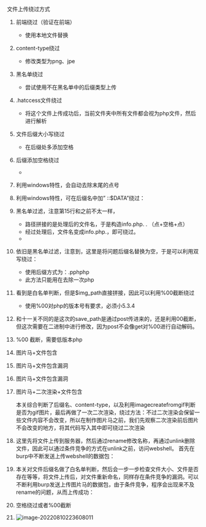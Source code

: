 文件上传绕过方式

1.   前端绕过（验证在前端）

     -   使用本地文件替换

2.   content-type绕过

     -   修改类型为png、jpe

3.   黑名单绕过

     -   尝试使用不在黑名单中的后缀类型上传

4.   .hatccess文件绕过

     -   将这个文件上传成功后，当前文件夹中所有文件都会视为php文件，然后进行解析

5.   文件后缀大小写绕过

     -   在后缀处多添加空格

6.   后缀添加空格绕过

     -   

7.   利用windows特性，会自动去除末尾的点号

8.   利用windows特性，可在后缀名中加” ::$DATA”绕过：

9.   黑名单过滤，注意第15行和之前不太一样，

     -   路径拼接的是处理后的文件名，于是构造info.php. . （点+空格+点）
     -   经过处理后，文件名变成info.php.，即可绕过。
     -   

10.   依旧是黑名单过滤，注意到，这里是将问题后缀名替换为空，于是可以利用双写绕过：

      -   使用后缀方式为：.pphphp
      -   此方法只能用在去除一次php

11.   看到是白名单判断，但是$img_path直接拼接，因此可以利用%00截断绕过

      -   使用%00对php的版本号有要求，必须小5.3.4

12.   和十一关不同的是这次的save_path是通过post传进来的，还是利用00截断，但这次需要在二进制中进行修改，因为post不会像get对%00进行自动解码。

13.   %00 截断，需要低版本php

14.   图片马+文件包含

15.   图片马+文件包含漏洞

16.   图片马+文件包含漏洞

17.   图片马+二次渲染+文件包含

      本关综合判断了后缀名、content-type，以及利用imagecreatefromgif判断是否为gif图片，最后再做了一次二次渲染，绕过方法：不过二次渲染会保留一些文件内容不会改变，所以在制作图片马之前，我们先观察二次渲染前后图片不会改变的地方，将其代码写入其中即可绕过二次渲染

18.   这里先将文件上传到服务器，然后通过rename修改名称，再通过unlink删除文件，因此可以通过条件竞争的方式在unlink之前，访问webshell。
      首先在burp中不断发送上传webshell的数据包：

19.   本关对文件后缀名做了白名单判断，然后会一步一步检查文件大小、文件是否存在等等，将文件上传后，对文件重新命名，同样存在条件竞争的漏洞。可以不断利用burp发送上传图片马的数据包，由于条件竞争，程序会出现来不及rename的问题，从而上传成功：

20.   空格绕过或者%00截断

21.   ![image-20220810223608011](文件上传绕过方式.assets/image-20220810223608011.png)

      

      

      

      

      

      

      







